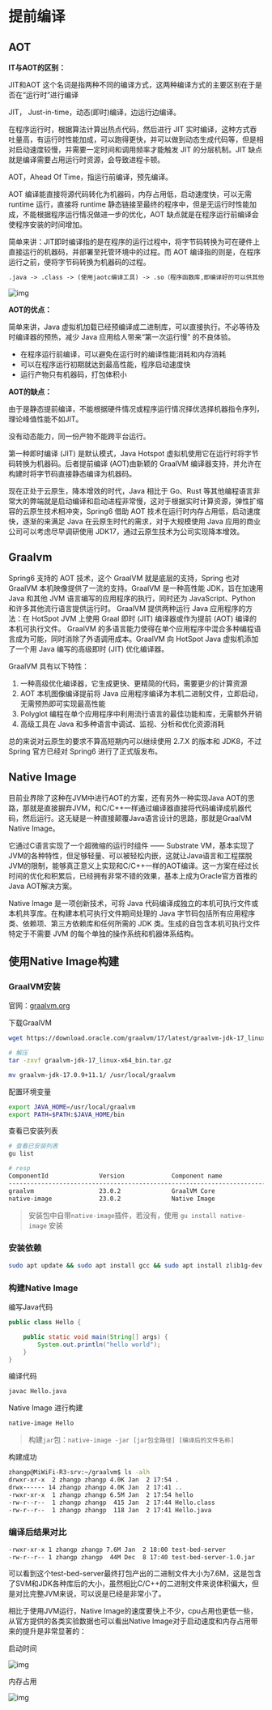 # 提前编译

## AOT

**IT与AOT的区别：**

JIT和AOT 这个名词是指两种不同的编译方式，这两种编译方式的主要区别在于是否在“运行时”进行编译

JIT， Just-in-time，动态(即时)编译，边运行边编译。

在程序运行时，根据算法计算出热点代码，然后进行 JIT 实时编译，这种方式吞吐量高，有运行时性能加成，可以跑得更快，并可以做到动态生成代码等，但是相对启动速度较慢，并需要一定时间和调用频率才能触发 JIT 的分层机制。JIT 缺点就是编译需要占用运行时资源，会导致进程卡顿。

AOT，Ahead Of Time，指运行前编译，预先编译。

AOT 编译能直接将源代码转化为机器码，内存占用低，启动速度快，可以无需 runtime 运行，直接将 runtime 静态链接至最终的程序中，但是无运行时性能加成，不能根据程序运行情况做进一步的优化，AOT 缺点就是在程序运行前编译会使程序安装的时间增加。

简单来讲：JIT即时编译指的是在程序的运行过程中，将字节码转换为可在硬件上直接运行的机器码，并部署至托管环境中的过程。而 AOT 编译指的则是，在程序运行之前，便将字节码转换为机器码的过程。

```tex
.java -> .class -> (使用jaotc编译工具) -> .so（程序函数库,即编译好的可以供其他程序使用的代码和数据）
```

![img](/img/java/spring/spring/15.png)

**AOT的优点：**

简单来讲，Java 虚拟机加载已经预编译成二进制库，可以直接执行。不必等待及时编译器的预热，减少 Java 应用给人带来“第一次运行慢” 的不良体验。

- 在程序运行前编译，可以避免在运行时的编译性能消耗和内存消耗
- 可以在程序运行初期就达到最高性能，程序启动速度快
- 运行产物只有机器码，打包体积小

**AOT的缺点：**

由于是静态提前编译，不能根据硬件情况或程序运行情况择优选择机器指令序列，理论峰值性能不如JIT。

没有动态能力，同一份产物不能跨平台运行。

第一种即时编译 (JIT) 是默认模式，Java Hotspot 虚拟机使用它在运行时将字节码转换为机器码。后者提前编译 (AOT)由新颖的 GraalVM 编译器支持，并允许在构建时将字节码直接静态编译为机器码。

现在正处于云原生，降本增效的时代，Java 相比于 Go、Rust 等其他编程语言非常大的弊端就是启动编译和启动进程非常慢，这对于根据实时计算资源，弹性扩缩容的云原生技术相冲突，Spring6 借助 AOT 技术在运行时内存占用低，启动速度快，逐渐的来满足 Java 在云原生时代的需求，对于大规模使用 Java 应用的商业公司可以考虑尽早调研使用 JDK17，通过云原生技术为公司实现降本增效。

## Graalvm

Spring6 支持的 AOT 技术，这个 GraalVM  就是底层的支持，Spring 也对 GraalVM 本机映像提供了一流的支持。GraalVM 是一种高性能 JDK，旨在加速用 Java 和其他 JVM 语言编写的应用程序的执行，同时还为 JavaScript、Python 和许多其他流行语言提供运行时。 GraalVM 提供两种运行 Java 应用程序的方法：在 HotSpot JVM 上使用 Graal 即时 (JIT) 编译器或作为提前 (AOT) 编译的本机可执行文件。 GraalVM 的多语言能力使得在单个应用程序中混合多种编程语言成为可能，同时消除了外语调用成本。GraalVM 向 HotSpot Java 虚拟机添加了一个用 Java 编写的高级即时 (JIT) 优化编译器。

GraalVM 具有以下特性：

1. 一种高级优化编译器，它生成更快、更精简的代码，需要更少的计算资源
2. AOT 本机图像编译提前将 Java 应用程序编译为本机二进制文件，立即启动，无需预热即可实现最高性能
3. Polyglot 编程在单个应用程序中利用流行语言的最佳功能和库，无需额外开销
4. 高级工具在 Java 和多种语言中调试、监视、分析和优化资源消耗

总的来说对云原生的要求不算高短期内可以继续使用 2.7.X 的版本和 JDK8，不过 Spring 官方已经对 Spring6 进行了正式版发布。

## Native Image

目前业界除了这种在JVM中进行AOT的方案，还有另外一种实现Java AOT的思路，那就是直接摒弃JVM，和C/C++一样通过编译器直接将代码编译成机器代码，然后运行。这无疑是一种直接颠覆Java语言设计的思路，那就是GraalVM Native Image。

它通过C语言实现了一个超微缩的运行时组件 —— Substrate VM，基本实现了JVM的各种特性，但足够轻量、可以被轻松内嵌，这就让Java语言和工程摆脱JVM的限制，能够真正意义上实现和C/C++一样的AOT编译。这一方案在经过长时间的优化和积累后，已经拥有非常不错的效果，基本上成为Oracle官方首推的Java AOT解决方案。

Native Image 是一项创新技术，可将 Java 代码编译成独立的本机可执行文件或本机共享库。在构建本机可执行文件期间处理的 Java 字节码包括所有应用程序类、依赖项、第三方依赖库和任何所需的 JDK 类。生成的自包含本机可执行文件特定于不需要 JVM 的每个单独的操作系统和机器体系结构。

## 使用Native Image构建

### GraalVM安装

官网：[graalvm.org](https://www.graalvm.org/downloads/)

下载GraalVM

```sh
wget https://download.oracle.com/graalvm/17/latest/graalvm-jdk-17_linux-x64_bin.tar.gz

# 解压
tar -zxvf graalvm-jdk-17_linux-x64_bin.tar.gz

mv graalvm-jdk-17.0.9+11.1/ /usr/local/graalvm
```

配置环境变量

```sh
export JAVA_HOME=/usr/local/graalvm
export PATH=$PATH:$JAVA_HOME/bin
```

查看已安装列表

```sh
# 查看已安装列表
gu list

# resp
ComponentId              Version             Component name                Stability                     Origin 
---------------------------------------------------------------------------------------------------------------------------------
graalvm                  23.0.2              GraalVM Core                  Supported                     
native-image             23.0.2              Native Image                  Early adopter        
```

>安装包中自带`native-image`插件，若没有，使用 `gu install native-image` 安装

### 安装依赖

```sh
sudo apt update && sudo apt install gcc && sudo apt install zlib1g-dev
```

### 构建Native Image

编写Java代码

```java
public class Hello {

    public static void main(String[] args) {
        System.out.println("hello world");
    }
}
```

编译代码

```sh
javac Hello.java
```

Native Image 进行构建

```sh
native-image Hello
```

> 构建`jar`包：`native-image -jar [jar包全路径] [编译后的文件名称]`

构建成功

```sh
zhangp@MiWiFi-R3-srv:~/graalvm$ ls -alh
drwxr-xr-x  2 zhangp zhangp 4.0K Jan  2 17:54 .
drwx------ 14 zhangp zhangp 4.0K Jan  2 17:41 ..
-rwxr-xr-x  1 zhangp zhangp 6.5M Jan  2 17:54 hello
-rw-r--r--  1 zhangp zhangp  415 Jan  2 17:44 Hello.class
-rw-r--r--  1 zhangp zhangp  118 Jan  2 17:41 Hello.java
```

### 编译后结果对比

```sh
-rwxr-xr-x 1 zhangp zhangp 7.6M Jan  2 18:00 test-bed-server
-rw-r--r-- 1 zhangp zhangp  44M Dec  8 17:40 test-bed-server-1.0.jar
```

可以看到这个test-bed-server最终打包产出的二进制文件大小为7.6M，这是包含了SVM和JDK各种库后的大小，虽然相比C/C++的二进制文件来说体积偏大，但是对比完整JVM来说，可以说是已经是非常小了。

相比于使用JVM运行，Native Image的速度要快上不少，cpu占用也更低一些，从官方提供的各类实验数据也可以看出Native Image对于启动速度和内存占用带来的提升是非常显著的：

启动时间

![img](/img/java/spring/spring/16.png)

内存占用

![img](/img/java/spring/spring/17.png)
